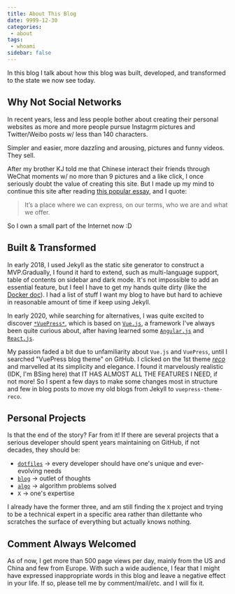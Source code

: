 ```yaml
---
title: About This Blog
date: 9999-12-30
categories:
 - about
tags:
 - whoami
sidebar: false
---
```


In this blog I talk about how this blog was built, developed, and transformed to the state we now see today.

<!-- more -->

## Why Not Social Networks

In recent years, less and less people bother about creating their personal websites as more and more people pursue Instagrm pictures and Twitter/Weibo posts w/ less than 140 characters.

Simpler and easier, more dazzling and arousing, pictures and funny videos. They sell.

After my brother KJ told me that Chinese interact their friends through WeChat moments w/ no more than 9 pictures and a like click, I once seriously doubt the value of creating this site. But I made up my mind to continue this site after reading [this popular essay](https://vanschneider.com/a-love-letter-to-personal-websites), and I quote:

> It’s a place where we can express, on our terms, who we are and what we offer.

So I own a small part of the Internet now :D

## Built & Transformed

In early 2018, I used Jekyll as the static site generator to construct a MVP.Gradually, I found it hard to extend, such as multi-language support, table of contents on sidebar and dark mode. It's not impossible to add an essential feature, but I feel I have to get my hands quite dirty (like the [Docker doc](https://github.com/docker/docker.github.io)). I had a list of stuff I want my blog to have but hard to achieve in reasonable amount of time if keep using Jekyll.

In early 2020, while searching for alternatives, I was quite excited to discover [`*VuePress*`](https://vuepress.vuejs.org/), which is based on [`Vue.js`](https://vuejs.org/), a framework I've always been quite curious about, after having learned some [`Angular.js`](https://angular.io/) and [`React.js`](https://reactjs.org/).

My passion faded a bit due to unfamiliarity about `Vue.js` and `VuePress`, until I searched "VuePress blog theme" on GitHub. I clicked on the 1st theme [*reco*](https://vuepress-theme-reco.recoluan.com/en) and marvelled at its simplicity and elegance. I found it marvelously realistic (IDK, I'm BSing here) that IT HAS ALMOST ALL THE FEATURES I NEED, if not more! So I spent a few days to make some changes most in structure and few in blog posts to move my old blogs from Jekyll to `vuepress-theme-reco`.

## Personal Projects

Is that the end of the story? Far from it! If there are several projects that a serious developer should spent years maintaining on GitHub, if not decades, they should be:

- [`dotfiles`](https://github.com/franklinqin0/dotfiles) $\rightarrow$ every developer should have one's unique and ever-evolving needs
- [`blog`](https://github.com/franklinqin0/blog) $\rightarrow$ outlet of thoughts
- [`algo`](https://github.com/franklinqin0/algo) $\rightarrow$ algorithm problems solved
- `X` -> one's expertise

I already have the former three, and am still finding the `X` project and trying to be a technical expert in a specific area rather than dilettante who scratches the surface of everything but actually knows nothing.

## Comment Always Welcomed

As of now, I get more than 500 page views per day, mainly from the US and China and few from Europe. With such a wide audience, I fear that I might have expressed inappropriate words in this blog and leave a negative effect in your life. If so, please tell me by comment/mail/etc. and I will fix it.
